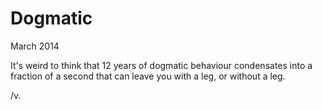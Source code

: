 Dogmatic
========
March 2014

It's weird to think that 12 years of dogmatic behaviour condensates into
a fraction of a second that can leave you with a leg, or without a leg.

/v.

